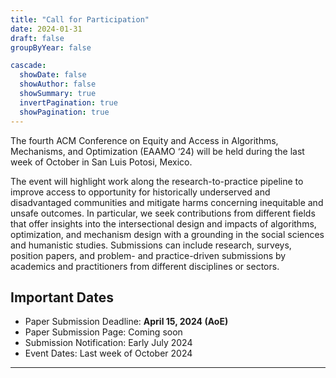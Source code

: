 ```yaml
---
title: "Call for Participation"
date: 2024-01-31
draft: false
groupByYear: false

cascade:
  showDate: false
  showAuthor: false
  showSummary: true
  invertPagination: true
  showPagination: true
---
```


The fourth ACM Conference on Equity and Access in Algorithms, Mechanisms, and Optimization (EAAMO ‘24) will be held during the last week of October in San Luis Potosi, Mexico.

The event will highlight work along the research-to-practice pipeline to improve access to opportunity for historically underserved and disadvantaged communities and mitigate harms concerning inequitable and unsafe outcomes. In particular, we seek contributions from different fields that offer insights into the intersectional design and impacts of algorithms, optimization, and mechanism design with a grounding in the social sciences and humanistic studies. Submissions can include research, surveys, position papers, and problem- and practice-driven submissions by academics and practitioners from different disciplines or sectors.


## Important Dates
- Paper Submission Deadline: **April 15, 2024 (AoE)**
- Paper Submission Page: Coming soon
- Submission Notification: Early July 2024
- Event Dates: Last week of October 2024

---